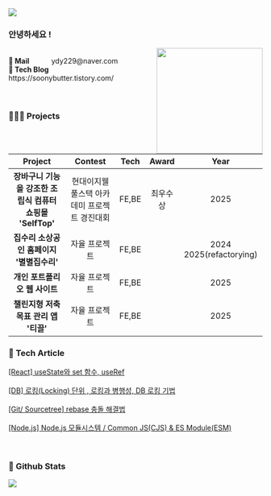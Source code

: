 <div align= "left">
    <img src="https://capsule-render.vercel.app/api?type=waving&color=0:ffcaca,100:fefbfb&height=120&width=400&text=&animation=&fontColor=000000&fontSize=70" />
</div>




### 안녕하세요 ! 

<img src="https://github.com/user-attachments/assets/99fb28dc-19d1-4ff1-adbc-f4725aa647a1" width="210" height="210" align="right" />     


<br>
<b>💌 Mail &nbsp;&nbsp;&nbsp;&nbsp;&nbsp;&nbsp;&nbsp;&nbsp;&nbsp;&nbsp;&nbsp;</b> ydy229@naver.com <br>
<b>🐋 Tech Blog &nbsp;&nbsp;</b>  https://soonybutter.tistory.com/
<br>
<br>
<br>




### 👩🏻‍💻 Projects
|Project|Contest|Tech| Award |Year|
|:---:|:---:|:---:|:---:|:---:|
|<b>장바구니 기능을 강조한 조립식 컴퓨터 쇼핑몰 'SelfTop'<b>| 현대이지웰 풀스택 아카데미 프로젝트 경진대회 | FE,BE |  최우수상  | 2025 |
|<b>집수리 소상공인 홈페이지 '별별집수리'<b>| 자율 프로젝트 | FE,BE |    | 2024  2025(refactorying) |
|<b>개인 포트폴리오 웹 사이트 <b>| 자율 프로젝트 | FE,BE |    | 2025 |
|<b>챌린지형 저축 목표 관리 앱 '티끌'<b>| 자율 프로젝트 | FE,BE |    | 2025 |

  






### 🌼 Tech Article
[[React] useState와 set 함수, useRef](https://soonybutter.tistory.com/122) <br><br>
[[DB] 로킹(Locking) 단위 , 로킹과 병행성, DB 로킹 기법](https://soonybutter.tistory.com/113)<br><br>
[[Git/ Sourcetree] rebase 충돌 해결법](https://soonybutter.tistory.com/103)<br><br>
[[Node.js] Node.js 모듈시스템 / Common JS(CJS) & ES Module(ESM)](https://soonybutter.tistory.com/120)<br><br>
&nbsp;&nbsp;&nbsp;


### 🏅 Github Stats
<div style="text-align: left;"> 
    <div align= "left"> 
        <img src="https://github-readme-stats.vercel.app/api/top-langs/?username=soonybutter&layout=compact&bg_color=60,ffffff,ffffff&title_color=dfaaaa&text_color=dfaaaa"/> 
    </div> 
</div>

<br>
<br>
<br>

    
    
